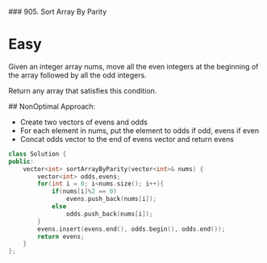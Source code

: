 ### 905. Sort Array By Parity
# Easy

Given an integer array nums, move all the even integers at the beginning of the array followed by all the odd integers.

Return any array that satisfies this condition.

## NonOptimal Approach:
* Create two vectors of evens and odds
* For each element in nums, put the element to odds if odd, evens if even
* Concat odds vector to the end of evens vector and return evens

```cpp
class Solution {
public:
    vector<int> sortArrayByParity(vector<int>& nums) {
        vector<int> odds,evens;
        for(int i = 0; i<nums.size(); i++){
            if(nums[i]%2 == 0)
                evens.push_back(nums[i]);
            else
                odds.push_back(nums[i]);
        }
        evens.insert(evens.end(), odds.begin(), odds.end());
        return evens;
    }
};
```